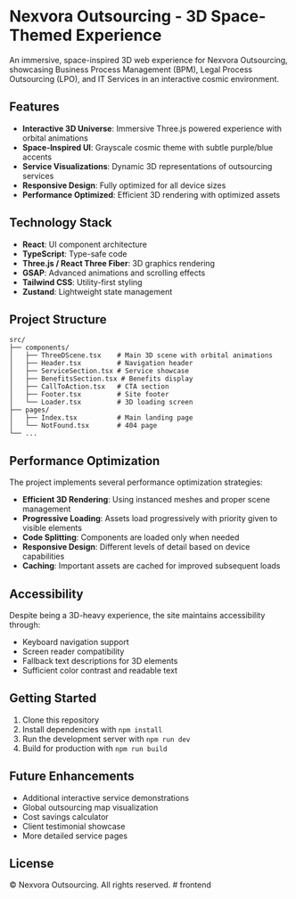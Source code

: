 
# Nexvora Outsourcing - 3D Space-Themed Experience

An immersive, space-inspired 3D web experience for Nexvora Outsourcing, showcasing Business Process Management (BPM), Legal Process Outsourcing (LPO), and IT Services in an interactive cosmic environment.

## Features

- **Interactive 3D Universe**: Immersive Three.js powered experience with orbital animations
- **Space-Inspired UI**: Grayscale cosmic theme with subtle purple/blue accents
- **Service Visualizations**: Dynamic 3D representations of outsourcing services
- **Responsive Design**: Fully optimized for all device sizes
- **Performance Optimized**: Efficient 3D rendering with optimized assets

## Technology Stack

- **React**: UI component architecture
- **TypeScript**: Type-safe code
- **Three.js / React Three Fiber**: 3D graphics rendering
- **GSAP**: Advanced animations and scrolling effects
- **Tailwind CSS**: Utility-first styling
- **Zustand**: Lightweight state management

## Project Structure

```
src/
├── components/
│   ├── ThreeDScene.tsx    # Main 3D scene with orbital animations
│   ├── Header.tsx         # Navigation header
│   ├── ServiceSection.tsx # Service showcase
│   ├── BenefitsSection.tsx # Benefits display
│   ├── CallToAction.tsx   # CTA section
│   ├── Footer.tsx         # Site footer
│   └── Loader.tsx         # 3D loading screen
├── pages/
│   ├── Index.tsx          # Main landing page
│   └── NotFound.tsx       # 404 page
└── ...
```

## Performance Optimization

The project implements several performance optimization strategies:

- **Efficient 3D Rendering**: Using instanced meshes and proper scene management
- **Progressive Loading**: Assets load progressively with priority given to visible elements
- **Code Splitting**: Components are loaded only when needed
- **Responsive Design**: Different levels of detail based on device capabilities
- **Caching**: Important assets are cached for improved subsequent loads

## Accessibility

Despite being a 3D-heavy experience, the site maintains accessibility through:

- Keyboard navigation support
- Screen reader compatibility
- Fallback text descriptions for 3D elements
- Sufficient color contrast and readable text

## Getting Started

1. Clone this repository
2. Install dependencies with `npm install`
3. Run the development server with `npm run dev`
4. Build for production with `npm run build`

## Future Enhancements

- Additional interactive service demonstrations
- Global outsourcing map visualization
- Cost savings calculator
- Client testimonial showcase
- More detailed service pages

## License

© Nexvora Outsourcing. All rights reserved.
#   f r o n t e n d  
 